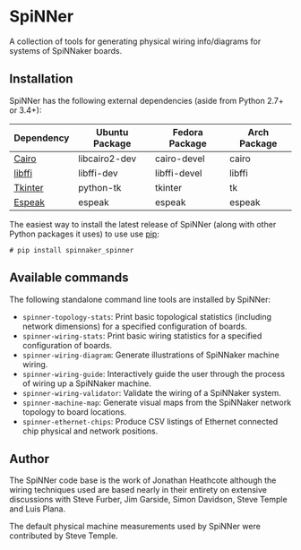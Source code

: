 SpiNNer
=======

A collection of tools for generating physical wiring info/diagrams for systems
of SpiNNaker boards.

Installation
------------

SpiNNer has the following external dependencies (aside from Python 2.7+ or 3.4+):

| Dependency                                                  | Ubuntu Package | Fedora Package | Arch Package |
| ----------------------------------------------------------- | -------------- | -------------- | ------------ |
| [Cairo](http://cairographics.org/)                          | libcairo2-dev  | cairo-devel    | cairo        |
| [libffi](https://sourceware.org/libffi/)                    | libffi-dev     | libffi-devel   | libffi       |
| [Tkinter](https://docs.python.org/3.4/library/tkinter.html) | python-tk      | tkinter        | tk           |
| [Espeak](http://espeak.sourceforge.net/)                    | espeak         | espeak         | espeak       |

The easiest way to install the latest release of SpiNNer (along with other
Python packages it uses) to use use
[pip](https://pip.pypa.io/en/latest/installing.html):

	# pip install spinnaker_spinner


Available commands
------------------

The following standalone command line tools are installed by SpiNNer:

* `spinner-topology-stats`: Print basic topological statistics (including
  network dimensions) for a specified configuration of boards.
* `spinner-wiring-stats`: Print basic wiring statistics for a specified
  configuration of boards.
* `spinner-wiring-diagram`: Generate illustrations of SpiNNaker machine wiring.
* `spinner-wiring-guide`: Interactively guide the user through the process of
  wiring up a SpiNNaker machine.
* `spinner-wiring-validator`: Validate the wiring of a SpiNNaker system.
* `spinner-machine-map`: Generate visual maps from the SpiNNaker network
  topology to board locations.
* `spinner-ethernet-chips`: Produce CSV listings of Ethernet connected chip
  physical and network positions.


Author
------

The SpiNNer code base is the work of Jonathan Heathcote although the wiring
techniques used are based nearly in their entirety on extensive discussions with
Steve Furber, Jim Garside, Simon Davidson, Steve Temple and Luis Plana.

The default physical machine measurements used by SpiNNer were contributed by
Steve Temple.
